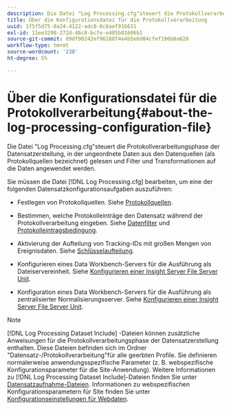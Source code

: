 ```yaml
---
description: Die Datei "Log Processing.cfg"steuert die Protokollverarbeitungsphase der Datensatzerstellung, in der ungeordnete Daten aus den Datenquellen (als Protokollquellen bezeichnet) gelesen und Filter und Transformationen auf die Daten angewendet werden.
title: Über die Konfigurationsdatei für die Protokollverarbeitung
uuid: 1f5f5d75-8a24-4122-adc8-8c8aef916631
exl-id: 11ee3298-272d-46c8-bcfe-e485b01606b1
source-git-commit: d9df90242ef96188f4e4b5e6d04cfef196b0a628
workflow-type: tm+mt
source-wordcount: '238'
ht-degree: 5%

---
```


# Über die Konfigurationsdatei für die Protokollverarbeitung{#about-the-log-processing-configuration-file}

Die Datei &quot;Log Processing.cfg&quot;steuert die Protokollverarbeitungsphase der Datensatzerstellung, in der ungeordnete Daten aus den Datenquellen (als Protokollquellen bezeichnet) gelesen und Filter und Transformationen auf die Daten angewendet werden.

Sie müssen die Datei [!DNL Log Processing.cfg] bearbeiten, um eine der folgenden Datensatzkonfigurationsaufgaben auszuführen:

* Festlegen von Protokollquellen. Siehe [Protokollquellen](../../../home/c-dataset-const-proc/c-log-proc-config-file/c-log-sources.md).
* Bestimmen, welche Protokolleinträge den Datensatz während der Protokollverarbeitung eingeben. Siehe [Datenfilter](../../../home/c-dataset-const-proc/c-log-proc-config-file/c-info-log-proc-param.md) und [Protokolleintragsbedingung](../../../home/c-dataset-const-proc/c-log-proc-config-file/c-info-log-proc-param.md).

* Aktivierung der Aufteilung von Tracking-IDs mit großen Mengen von Ereignisdaten. Siehe [Schlüsselaufteilung](../../../home/c-dataset-const-proc/c-log-proc-config-file/c-info-log-proc-param.md).
* Konfigurieren eines Data Workbench-Servers für die Ausführung als Dateiservereinheit. Siehe [Konfigurieren einer Insight Server File Server Unit](../../../home/c-dataset-const-proc/c-log-proc-config-file/c-ins-svr-file-svr-unit.md).
* Konfiguration eines Data Workbench-Servers für die Ausführung als zentralisierter Normalisierungsserver. Siehe [Konfigurieren einer Insight Server File Server Unit](../../../home/c-dataset-const-proc/c-log-proc-config-file/c-ins-svr-file-svr-unit.md).

>[!NOTE]
>
>[!DNL Log Processing Dataset Include] -Dateien können zusätzliche Anweisungen für die Protokollverarbeitungsphase der Datensatzerstellung enthalten. Diese Dateien befinden sich im Ordner &quot;Datensatz-/Protokollverarbeitung&quot;für alle geerbten Profile. Sie definieren normalerweise anwendungsspezifische Parameter (z. B. webspezifische Konfigurationsparameter für die Site-Anwendung). Weitere Informationen zu [!DNL Log Processing Dataset Include]-Dateien finden Sie unter [Datensatzaufnahme-Dateien](../../../home/c-dataset-const-proc/c-dataset-inc-files/c-abt-dataset-inc-files.md). Informationen zu webspezifischen Konfigurationsparametern für Site finden Sie unter [Konfigurationseinstellungen für Webdaten](../../../home/c-dataset-const-proc/c-config-web-data/c-config-web-data.md).

